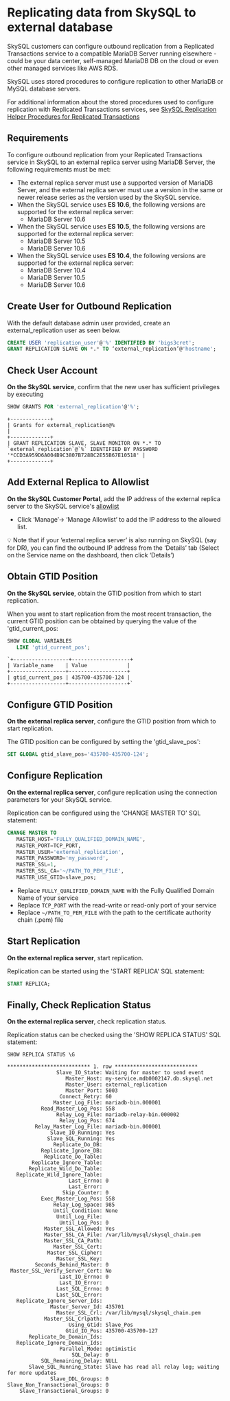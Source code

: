 # Replicating data from SkySQL to external database

SkySQL customers can configure outbound replication from a Replicated Transactions service to a compatible MariaDB Server running elsewhere - could be your data center, self-managed MariaDB DB on the cloud or even other managed services like AWS RDS.

SkySQL uses stored procedures to configure replication to other MariaDB or MySQL database servers.

For additional information about the stored procedures used to configure replication with Replicated Transactions services, see [SkySQL Replication Helper Procedures for Replicated Transactions](<../Reference Guide/Sky Stored Procedures.md>)

## Requirements

To configure outbound replication from your Replicated Transactions service in SkySQL to an external replica server using MariaDB Server, the following requirements must be met:

* The external replica server must use a supported version of MariaDB Server, and the external replica server must use a version in the same or newer release series as the version used by the SkySQL service.
* When the SkySQL service uses **ES 10.6**, the following versions are supported for the external replica server:
  * MariaDB Server 10.6
* When the SkySQL service uses **ES 10.5**, the following versions are supported for the external replica server:
  * MariaDB Server 10.5
  * MariaDB Server 10.6
* When the SkySQL service uses **ES 10.4**, the following versions are supported for the external replica server:
  * MariaDB Server 10.4
  * MariaDB Server 10.5
  * MariaDB Server 10.6

## Create User for Outbound Replication

With the default database admin user provided, create an external\_replication user as seen below.

```sql
CREATE USER 'replication_user'@'%' IDENTIFIED BY 'bigs3cret';
GRANT REPLICATION SLAVE ON *.* TO ‘external_replication’@'hostname';
```

## Check User Account

**On the SkySQL service**, confirm that the new user has sufficient privileges by executing&#x20;

```sql
SHOW GRANTS FOR 'external_replication'@'%';

```

```
+-------------+
| Grants for external_replication@%                                                                                                              |
+-------------+
| GRANT REPLICATION SLAVE, SLAVE MONITOR ON *.* TO `external_replication`@`%` IDENTIFIED BY PASSWORD '*CCD3A959D6A004B9C3807B728BC2E55B67E10518' |
+-------------+
```

## Add External Replica to Allowlist

**On the SkySQL Customer Portal**, add the IP address of the external replica server to the SkySQL service's [allowlist](<../Security/Configuring Firewall.md>)

* Click ‘Manage’→ ‘Manage Allowlist’ to add the IP address to the allowed list.

💡 Note that if your ‘external replica server’ is also running on SkySQL (say for DR), you can find the outbound IP address from the ‘Details’ tab (Select on the Service name on the dashboard, then click ‘Details’)

## Obtain GTID Position

**On the SkySQL service**, obtain the GTID position from which to start replication.

When you want to start replication from the most recent transaction, the current GTID position can be obtained by querying the value of the 'gtid\_current\_pos:

```sql
SHOW GLOBAL VARIABLES
   LIKE 'gtid_current_pos';
```

```
`+------------------+-------------------+
| Variable_name    | Value             |
+------------------+-------------------+
| gtid_current_pos | 435700-435700-124 |
+------------------+-------------------+`
```

## Configure GTID Position

**On the external replica server**, configure the GTID position from which to start replication.

The GTID position can be configured by setting the 'gtid\_slave\_pos':

```sql
SET GLOBAL gtid_slave_pos='435700-435700-124';

```

## Configure Replication

**On the external replica server**, configure replication using the connection parameters for your SkySQL service.

Replication can be configured using the 'CHANGE MASTER TO' SQL statement:

```sql
CHANGE MASTER TO
   MASTER_HOST='FULLY_QUALIFIED_DOMAIN_NAME',
   MASTER_PORT=TCP_PORT,
   MASTER_USER='external_replication',
   MASTER_PASSWORD='my_password',
   MASTER_SSL=1,
   MASTER_SSL_CA='~/PATH_TO_PEM_FILE',
   MASTER_USE_GTID=slave_pos;
```

* Replace `FULLY_QUALIFIED_DOMAIN_NAME` with the Fully Qualified Domain Name of your service
* Replace `TCP_PORT` with the read-write or read-only port of your service
* Replace `~/PATH_TO_PEM_FILE` with the path to the certificate authority chain (.pem) file

## Start Replication

**On the external replica server**, start replication.

Replication can be started using the 'START REPLICA' SQL statement:

```sql
START REPLICA;

```

## Finally, Check Replication Status

**On the external replica server**, check replication status.

Replication status can be checked using the 'SHOW REPLICA STATUS' SQL statement:

```
SHOW REPLICA STATUS \G

*************************** 1. row ***************************
                Slave_IO_State: Waiting for master to send event
                   Master_Host: my-service.mdb0002147.db.skysql.net
                   Master_User: external_replication
                   Master_Port: 5003
                 Connect_Retry: 60
               Master_Log_File: mariadb-bin.000001
           Read_Master_Log_Pos: 558
                Relay_Log_File: mariadb-relay-bin.000002
                 Relay_Log_Pos: 674
         Relay_Master_Log_File: mariadb-bin.000001
              Slave_IO_Running: Yes
             Slave_SQL_Running: Yes
               Replicate_Do_DB:
           Replicate_Ignore_DB:
            Replicate_Do_Table:
        Replicate_Ignore_Table:
       Replicate_Wild_Do_Table:
   Replicate_Wild_Ignore_Table:
                    Last_Errno: 0
                    Last_Error:
                  Skip_Counter: 0
           Exec_Master_Log_Pos: 558
               Relay_Log_Space: 985
               Until_Condition: None
                Until_Log_File:
                 Until_Log_Pos: 0
            Master_SSL_Allowed: Yes
            Master_SSL_CA_File: /var/lib/mysql/skysql_chain.pem
            Master_SSL_CA_Path:
               Master_SSL_Cert:
             Master_SSL_Cipher:
                Master_SSL_Key:
         Seconds_Behind_Master: 0
 Master_SSL_Verify_Server_Cert: No
                 Last_IO_Errno: 0
                 Last_IO_Error:
                Last_SQL_Errno: 0
                Last_SQL_Error:
   Replicate_Ignore_Server_Ids:
              Master_Server_Id: 435701
                Master_SSL_Crl: /var/lib/mysql/skysql_chain.pem
            Master_SSL_Crlpath:
                    Using_Gtid: Slave_Pos
                   Gtid_IO_Pos: 435700-435700-127
       Replicate_Do_Domain_Ids:
   Replicate_Ignore_Domain_Ids:
                 Parallel_Mode: optimistic
                     SQL_Delay: 0
           SQL_Remaining_Delay: NULL
       Slave_SQL_Running_State: Slave has read all relay log; waiting for more updates
              Slave_DDL_Groups: 0
Slave_Non_Transactional_Groups: 0
    Slave_Transactional_Groups: 0

```
